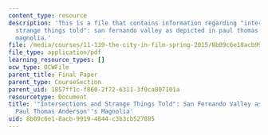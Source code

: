 ```yaml
---
content_type: resource
description: 'This is a file that contains information regarding "intersections and
  strange things told": san fernando valley as depicted in paul thomas anderson''s
  magnolia.'
file: /media/courses/11-139-the-city-in-film-spring-2015/8b09c6e18acb99194844c3b3cb527885_MIT11_139S15_Final_Paper1.pdf
file_type: application/pdf
learning_resource_types: []
ocw_type: OCWFile
parent_title: Final Paper
parent_type: CourseSection
parent_uid: 1857ff1c-f860-2f72-6311-3f0ca807101a
resourcetype: Document
title: '"Intersections and Strange Things Told": San Fernando Valley as Depicted in
  Paul Thomas Anderson''s Magnolia'
uid: 8b09c6e1-8acb-9919-4844-c3b3cb527885
---
```

